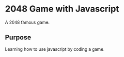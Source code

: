 # 2048 Game with Javascript

A 2048 famous game. 

## Purpose
Learning how to use javascript by coding a game.

